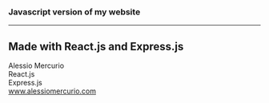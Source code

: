 
### Javascript version of my website
---
Made with **React.js** and **Express.js**
---
Alessio Mercurio  
React.js  
Express.js  
www.alessiomercurio.com
